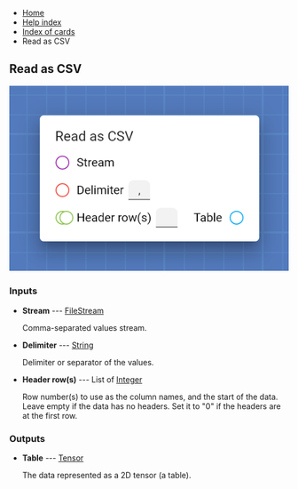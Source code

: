 <ul class="breadcrumb">
    <li><a href="">Home</a></li>
    <li><a href="help">Help index</a></li>
    <li><a href="cards/">Index of cards</a></li>
    <li>Read as CSV</li>
</ul>

## Read as CSV



!["Read as CSV" card](assets/img/cards/readAsCSV.png)


### Inputs


* **Stream** --- [FileStream](types/FileStream)

  Comma-separated values stream.

* **Delimiter** --- [String](types/String)

  Delimiter or separator of the values.

* **Header row(s)** --- List of [Integer](types/Integer)

  Row number(s) to use as the column names, and the start of the data. Leave empty if the data has no headers. Set it to "0" if the headers are at the first row.





### Outputs


* **Table** --- [Tensor](types/Tensor)

  The data represented as a 2D tensor (a table).





